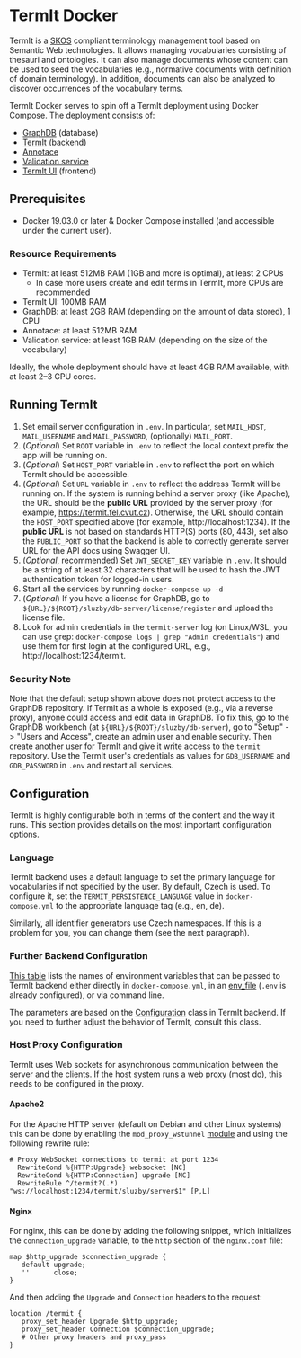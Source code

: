 # TermIt Docker

TermIt is a [SKOS](https://www.w3.org/TR/skos-reference/) compliant terminology management tool based on Semantic Web
technologies. It allows managing vocabularies consisting of thesauri and ontologies. It can also manage documents whose
content can be used to seed the vocabularies (e.g., normative documents with definition of domain terminology). In
addition, documents can also be analyzed to discover occurrences of the vocabulary terms.

TermIt Docker serves to spin off a TermIt deployment using Docker Compose. The deployment consists of:

- [GraphDB](https://www.ontotext.com/products/graphdb/) (database)
- [TermIt](https://github.com/kbss-cvut/termit) (backend)
- [Annotace](https://github.com/kbss-cvut/annotace)
- [Validation service](https://github.com/kbss-cvut/validation-service/)
- [TermIt UI](https://github.com/kbss-cvut/termit-ui) (frontend)

## Prerequisites

- Docker 19.03.0 or later & Docker Compose installed (and accessible under the current user).

### Resource Requirements

- TermIt: at least 512MB RAM (1GB and more is optimal), at least 2 CPUs
    - In case more users create and edit terms in TermIt, more CPUs are recommended
- TermIt UI: 100MB RAM
- GraphDB: at least 2GB RAM (depending on the amount of data stored), 1 CPU
- Annotace: at least 512MB RAM
- Validation service: at least 1GB RAM (depending on the size of the vocabulary)

Ideally, the whole deployment should have at least 4GB RAM available, with at least 2–3 CPU cores.

## Running TermIt

1. Set email server configuration in `.env`. In particular, set `MAIL_HOST`, `MAIL_USERNAME` and `MAIL_PASSWORD`,
   (optionally) `MAIL_PORT`.
2. (_Optional_) Set `ROOT` variable in `.env` to reflect the local context prefix the app will be running on.
3. (_Optional_) Set `HOST_PORT` variable in `.env` to reflect the port on which TermIt should be accessible.
4. (_Optional_) Set `URL` variable in `.env` to reflect the address TermIt will be running on. If the system is running
   behind a server proxy (like Apache), the URL should be the **public URL** provided by the server proxy (for
   example, https://termit.fel.cvut.cz). Otherwise,
   the URL should contain the `HOST_PORT` specified above (for example, http://localhost:1234). If the **public URL**
   is not based on standards HTTP(S) ports (80, 443), set also the `PUBLIC_PORT` so that the backend is able to
   correctly generate server URL for the API docs using Swagger UI.
5. (_Optional_, recommended) Set `JWT_SECRET_KEY` variable in `.env`. It should be a string of at least 32 characters
   that will be used to hash the JWT authentication token for logged-in users.
6. Start all the services by running
   `docker-compose up -d`
7. (_Optional_) If you have a license for GraphDB, go to `${URL}/${ROOT}/sluzby/db-server/license/register` and upload
   the license file.
8. Look for admin credentials in the `termit-server` log (on Linux/WSL, you can use
   grep: `docker-compose logs | grep "Admin credentials"`) and use them for first login at the configured URL,
   e.g., http://localhost:1234/termit.

### Security Note

Note that the default setup shown above does not protect access to the GraphDB repository. If TermIt as a whole is
exposed (e.g., via a reverse proxy), anyone could access and edit data in GraphDB. To fix this, go to the GraphDB
workbench (at `${URL}/${ROOT}/sluzby/db-server`), go to "Setup" -> "Users and Access", create an admin user and enable
security. Then create another user for TermIt and give it write access to the `termit` repository. Use the TermIt user's
credentials as values for `GDB_USERNAME` and `GDB_PASSWORD` in `.env` and restart all services.

## Configuration

TermIt is highly configurable both in terms of the content and the way it runs. This section provides details on
the most important configuration options.

### Language

TermIt backend uses a default language to set the primary language for vocabularies if not specified by the user.
By default, Czech is used. To configure it, set the `TERMIT_PERSISTENCE_LANGUAGE` value in `docker-compose.yml` to the
appropriate language tag (e.g., en, de).

Similarly, all identifier generators use Czech namespaces. If this is a problem for you, you can change them (see the
next paragraph).

### Further Backend Configuration

[This table](./termit-config.md) lists the names of environment
variables that can be passed to TermIt backend either directly in `docker-compose.yml`, in
an [env_file](https://docs.docker.com/compose/compose-file/compose-file-v3/#env_file) (`.env` is already configured), or
via command line.

The parameters are based on
the [Configuration](https://github.com/kbss-cvut/termit/blob/master/src/main/java/cz/cvut/kbss/termit/util/Configuration.java)
class in TermIt backend. If you need to further adjust the behavior of TermIt, consult this class.

### Host Proxy Configuration

TermIt uses Web sockets for asynchronous communication between the server and the clients. If the host system runs a web
proxy (most do),
this needs to be configured in the proxy.

#### Apache2

For the Apache HTTP server (default on Debian and other Linux systems) this can be done by enabling the
`mod_proxy_wstunnel` [module](https://httpd.apache.org/docs/2.4/mod/mod_proxy_wstunnel.html) and using the following
rewrite rule:

```apache2
# Proxy WebSocket connections to termit at port 1234
  RewriteCond %{HTTP:Upgrade} websocket [NC]
  RewriteCond %{HTTP:Connection} upgrade [NC]
  RewriteRule ^/termit?(.*) "ws://localhost:1234/termit/sluzby/server$1" [P,L]
```

#### Nginx

For nginx, this can be done by adding the following snippet, which initializes the `connection_upgrade` variable, to
the `http` section of the `nginx.conf` file:

```nginx
map $http_upgrade $connection_upgrade {
   default upgrade;
   ''      close;
}
```

And then adding the `Upgrade` and `Connection` headers to the request:

```nginx
location /termit {
   proxy_set_header Upgrade $http_upgrade;
   proxy_set_header Connection $connection_upgrade;
   # Other proxy headers and proxy_pass
}
```
